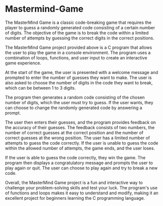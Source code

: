# Mastermind-Game

The MasterMind Game is a classic code-breaking game that requires the player to guess a randomly generated code consisting of a certain number of digits. The objective of the game is to break the code within a limited number of attempts by guessing the correct digits in the correct positions.

The MasterMind Game project provided above is a C program that allows the user to play the game in a console environment. The program uses a combination of loops, functions, and user input to create an interactive game experience.

At the start of the game, the user is presented with a welcome message and prompted to enter the number of guesses they want to make. The user is also asked to choose the number of digits in the code they want to break, which can be between 1 to 3 digits.

The program then generates a random code consisting of the chosen number of digits, which the user must try to guess. If the user wants, they can choose to change the randomly generated code by answering a prompt.

The user then enters their guesses, and the program provides feedback on the accuracy of their guesses. The feedback consists of two numbers, the number of correct guesses at the correct position and the number of correct guesses at the wrong position. The user has a limited number of attempts to guess the code correctly. If the user is unable to guess the code within the allowed number of attempts, the game ends, and the user loses.

If the user is able to guess the code correctly, they win the game. The program then displays a congratulatory message and prompts the user to play again or quit. The user can choose to play again and try to break a new code.

Overall, the MasterMind Game project is a fun and interactive way to challenge your problem-solving skills and test your luck. The program's use of functions and loops makes it easy to understand and modify, making it an excellent project for beginners learning the C programming language.
